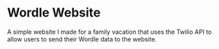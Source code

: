 # Wordle Website

A simple website I made for a family vacation that uses the Twilio API to allow users to send their Wordle data to the website.

